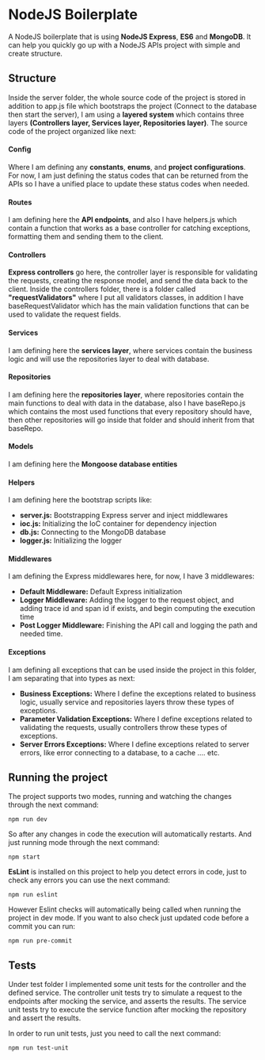 # NodeJS Boilerplate

A NodeJS boilerplate that is using **NodeJS Express**, **ES6** and **MongoDB**. It can help you quickly go up with a NodeJS APIs project with simple and create structure.

## Structure

Inside the server folder, the whole source code of the project is stored in addition to app.js file which bootstraps the project (Connect to the database then start the server), I am using a **layered system** which contains three layers **(Controllers layer, Services layer, Repositories layer)**. The source code of the project organized like next:

#### Config

Where I am defining any **constants**, **enums**, and **project configurations**. For now, I am just defining the status codes that can be returned from the APIs so I have a unified place to update these status codes when needed.

#### Routes

I am defining here the **API endpoints**, and also I have helpers.js which contain a function that works as a base controller for catching exceptions, formatting them and sending them to the client.

#### Controllers

**Express controllers** go here, the controller layer is responsible for validating the requests, creating the response model, and send the data back to the client.
Inside the controllers folder, there is a folder called **"requestValidators"** where I put all validators classes, in addition I have baseRequestValidator which has the main validation functions that can be used to validate the request fields.

#### Services

I am defining here the **services layer**, where services contain the business logic and will use the repositories layer to deal with database.

#### Repositories

I am defining here the **repositories layer**, where repositories contain the main functions to deal with data in the database, also I have baseRepo.js which contains the most used functions that every repository should have, then other repositories will go inside that folder and should inherit from that baseRepo.

#### Models

I am defining here the **Mongoose database entities**

#### Helpers

I am defining here the bootstrap scripts like:

- **server.js:** Bootstrapping Express server and inject middlewares
- **ioc.js:** Initializing the IoC container for dependency injection
- **db.js:** Connecting to the MongoDB database
- **logger.js:** Initializing the logger

#### Middlewares

I am defining the Express middlewares here, for now, I have 3 middlewares:

- **Default Middleware:** Default Express initialization
- **Logger Middleware:** Adding the logger to the request object, and adding trace id and span id if exists, and begin computing the execution time
- **Post Logger Middleware:** Finishing the API call and logging the path and needed time.

#### Exceptions

I am defining all exceptions that can be used inside the project in this folder, I am separating that into types as next:

- **Business Exceptions:** Where I define the exceptions related to business logic, usually service and repositories layers throw these types of exceptions.
- **Parameter Validation Exceptions:** Where I define exceptions related to validating the requests, usually controllers throw these types of exceptions.
- **Server Errors Exceptions:** Where I define exceptions related to server errors, like error connecting to a database, to a cache .... etc.

## Running the project

The project supports two modes, running and watching the changes through the next command:

```
npm run dev
```

So after any changes in code the execution will automatically restarts. And just running mode through the next command:

```
npm start
```

**EsLint** is installed on this project to help you detect errors in code, just to check any errors you can use the next command:

```
npm run eslint
```

However Eslint checks will automatically being called when running the project in dev mode. If you want to also check just updated code before a commit you can run:

```
npm run pre-commit
```

## Tests

Under test folder I implemented some unit tests for the controller and the defined service. The controller unit tests try to simulate a request to the endpoints after mocking the service, and asserts the results. The service unit tests try to execute the service function after mocking the repository and assert the results.

In order to run unit tests, just you need to call the next command:

```
npm run test-unit
```

